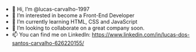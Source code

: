 - 👋 Hi, I’m @lucas-carvalho-1997
- 👀 I’m interested in become a Front-End Developer
- 🌱 I’m currently learning HTML, CSS and JavaScript
- 💞️ I’m looking to collaborate on a great company soon.
- 📫 You can find me on LinkedIn: https://www.linkedin.com/in/lucas-dos-santos-carvalho-626220155/


<!---
lucas-carvalho-1997/lucas-carvalho-1997 is a ✨ special ✨ repository because its `README.md` (this file) appears on your GitHub profile.
You can click the Preview link to take a look at your changes.
--->
